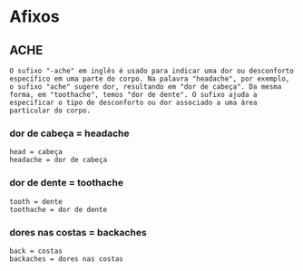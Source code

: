 # Afixos

## ACHE

    O sufixo "-ache" em inglês é usado para indicar uma dor ou desconforto específico em uma parte do corpo. Na palavra "headache", por exemplo, o sufixo "ache" sugere dor, resultando em "dor de cabeça". Da mesma forma, em "toothache", temos "dor de dente". O sufixo ajuda a especificar o tipo de desconforto ou dor associado a uma área particular do corpo.

### dor de cabeça = headache
    head = cabeça
    headache = dor de cabeça

### dor de dente = toothache
    tooth = dente
    toothache = dor de dente

### dores nas costas = backaches
    back = costas
    backaches = dores nas costas

    
   


